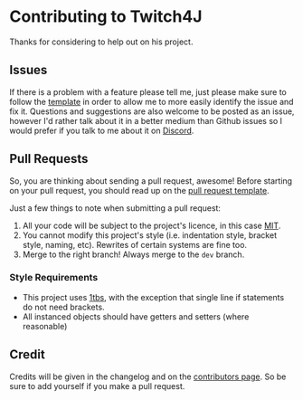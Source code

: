 # Contributing to Twitch4J
Thanks for considering to help out on his project.

## Issues
If there is a problem with a feature please tell me, just please make sure to follow the [template](ISSUE_TEMPLATE.md)
in order to allow me to more easily identify the issue and fix it. Questions and suggestions are also welcome to be
posted as an issue, however I'd rather talk about it in a better medium than Github issues so I would prefer if you talk
to me about it on [Discord](https://discord.gg/FQ5vgW3).

## Pull Requests
So, you are thinking about sending a pull request, awesome! Before starting on your pull request, you should read up on
the [pull request template](PULL_REQUEST_TEMPLATE.md).

Just a few things to note when submitting a pull request:

1. All your code will be subject to the project's licence, in this case [MIT](https://github.com/PhilippHeuer/twitch4j/blob/master/LICENSE).
2. You cannot modify this project's style (i.e. indentation style, bracket style, naming, etc).
Rewrites of certain systems are fine too.
3. Merge to the right branch! Always merge to the `dev` branch. 

### Style Requirements
* This project uses [1tbs](https://en.wikipedia.org/wiki/Indent_style#Variant:_1TBS), with the exception that single 
line if statements do not need brackets.
* All instanced objects should have getters and setters (where reasonable)

## Credit
Credits will be given in the changelog and on the [contributors page](https://github.com/PhilippHeuer/twitch4j/blob/master/CONTRIBUTORS.md).
So be sure to add yourself if you make a pull request.